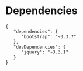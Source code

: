 # Dependencies

```
{
   "dependencies": {
      "bootstrap": "~3.3.7"
   },
   "devDependencies": {
      "jquery": "~3.3.1"
   }
}
```
